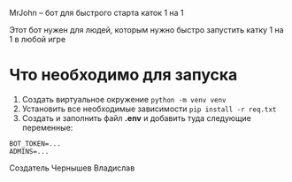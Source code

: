 MrJohn – бот для быстрого старта каток 1 на 1

Этот бот нужен для людей, которым нужно быстро запустить катку 1 на 1 в любой игре

# Что необходимо для запуска

1. Создать виртуальное окружение ```python -m venv venv```
2. Установить все необходимые зависимости ```pip install -r req.txt```
3. Создать и заполнить файл **.env** и добавить туда следующие переменные:

```
BOT_TOKEN=...
ADMINS=...
```

Создатель Чернышев Владислав